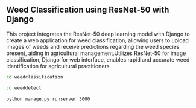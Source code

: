 ## Weed Classification using ResNet-50 with Django

This project integrates the ResNet-50 deep learning model with Django to create a web application for weed classification, allowing users to upload images of weeds and receive predictions regarding the weed species present, aiding in agricultural management.Utilizes ResNet-50 for image classification, Django for web interface, enables rapid and accurate weed identification for agricultural practitioners.

```bash
cd weedclassification

cd weeddetect

python manage.py runserver 3000
